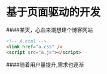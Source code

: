 # 基于页面驱动的开发


####某天，心血来潮想建个博客网站
```html
<!-- A.html -->
<link href="a.css" />
<script src="a.js"></script>
```
####随着用户量提升,需求也逐渐